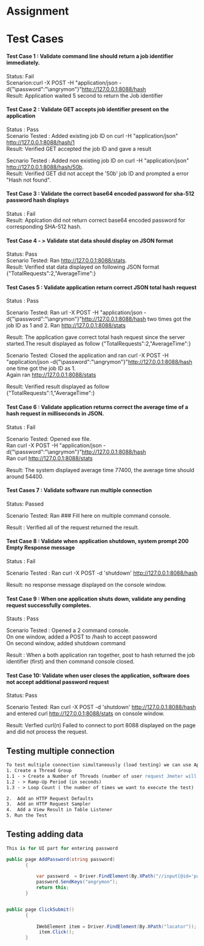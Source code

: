 # Assignment     
# Test Cases
 
#### Test Case 1  : Validate command line should return a job identifier immediately.    
Status: Fail    
Scenarion:curl -X POST -H "application/json -d{"\password\":"\angrymon\"}"http://127.0.0.1:8088/hash                                                                                                
Result: Application waited 5 second to return the Job identifier    


                                                                                     
#### Test Case 2  :  Validate GET accepts job identifier present on the application                            
Status :  Pass    
Scenario Tested : Added existing job ID on curl -H "application/json" http://127.0.0.1:8088/hash/1    
  Result: Verified GET accepted the job ID and gave a result  
 
Secnario Tested : Added non existing job ID on curl -H "application/json" http://127.0.0.1:8088/hash/50b.    
Result: Verified GET did not accept the '50b' job ID and prompted a error "Hash not found".
                                 

#### Test Case 3 :  Validate the  correct base64 encoded password for sha-512  password hash displays    
Status : Fail  
Result: Applcation did not return correct base64 encoded password for corresponding SHA-512 hash.


             
#### Test Case 4 - > Validate stat data should display on JSON format  
Status:  Pass  
Scenario Tested: Ran  http://127.0.0.1:8088/stats.    
Result:  Verified stat data displayed on following JSON format {"TotalRequests":2,"AverageTime":}



#### Test Cases 5 : Validate application return correct JSON total hash request  
Status : Pass

Scenario Tested:  Ran url -X POST -H "application/json -d{"\password\":"\angrymon\"}"http://127.0.0.1:8088/hash two times got the job ID as  1 and 2. Ran http://127.0.0.1:8088/stats    
   
Result: The application gave correct total hash request since the server started.The result displayed as follow {"TotalRequests":2,"AverageTime":}  

Scenario Tested: Closed the application and ran curl -X POST -H "application/json -d{"\password\":"\angrymon\"}"http://127.0.0.1:8088/hash one time got the job ID as 1.    
Again ran http://127.0.0.1:8088/stats    

Result: Verified result displayed as follow {"TotalRequests":1,"AverageTime":}    

#### Test Case 6 : Validate application returns correct the average time of a hash request in milliseconds in JSON.    
Status : Fail    
   
Scenario Tested:  Opened exe file.      
Ran curl -X POST -H "application/json -d{"\password\":"\angrymon\"}"http://127.0.0.1:8088/hash    
Ran curl http://127.0.0.1:8088/stats    
   
Result: The system displayed average time 77400, the average time should around 54400.



#### Test Cases 7 :  Validate software run multiple connection    
Status: Passed    
   
Scenario Tested: Ran ### Fill here on multiple command console.  
 
Result : Verified all of the request returned  the result.


#### Test Case 8 :  Validate when application shutdown, system prompt 200 Empty Response message    
Status : Fail  

Scenario Tested : Ran curl -X POST -d 'shutdown' http://127.0.0.1:8088/hash

Result: no response message displayed on the console window.    


#### Test Case 9 : When one application shuts down, validate any pending request successfully completes.  
Stauts : Pass  
   
Scenario Tested :  Opened a  2 command console.  
On one window,    added a POST to /hash to accept password    
On second window, added shutdown command    
   
Result :  When a both application ran together, post to hash returned the job identifier (first) and then command console closed.    
   

#### Test Case 10: Validate when user closes the application, software does not accept additional password request
Status: Pass
 
Scenario Tested:  Ran curl -X POST -d 'shutdown' http://127.0.0.1:8088/hash and entered curl http://127.0.0.1:8088/stats on console window.    
   
Result: Verfied curl(n) Failed to connect to port 8088 displayed on the page and did not process the request.  


## Testing multiple connection  


```Apache JMeter
To test multiple connection simultaneously (load testing) we can use Apache Jmeter
1. Create a Thread Group
1.1 - > Create a Number of Threads (number of user request Jmeter will try to simulate)
1.2 - > Ramp-Up Period (in seconds)
1.3 - > Loop Count ( the number of times we want to execute the test)

2.  Add an HTTP Request Defaults
3.  Add an HTTP Request Sampler
4.  Add a View Result in Table Listener
5. Run the Test
```

## Testing adding data
```C#
This is for UI part for entering password

public page AddPassword(string password)
       {
           
           var password  = Driver.FindElement(By.XPath("//input[@id='pasword']"));
           password.SendKeys("angrymon");
           return this;
       }


public page ClickSubmit()
       {
           
           IWebElement item = Driver.FindElement(By.XPath("locator"));
            item.Click();
       }


```
